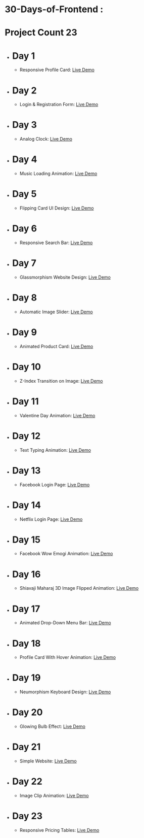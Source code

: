 # 30-Days-of-Frontend :
# Project Count 23

* # Day 1
  * Responsive Profile Card: 
    <a href="https://codepen.io/kTejss/pen/RwddZBd" target="_blank">Live Demo</a>

* # Day 2
  * Login & Registration Form:
     <a href="https://codepen.io/kTejss/pen/vYPPJzb" target="_blank">Live Demo</a>

* # Day 3
  * Analog Clock: 
     <a href="https://codepen.io/kTejss/pen/gOEExZV" target="_blank">Live Demo</a>
    
* # Day 4
  * Music Loading Animation: 
     <a href="https://codepen.io/kTejss/pen/zYbbdep" target="_blank">Live Demo</a>

* # Day 5
  * Flipping Card UI Design: 
     <a href="https://codepen.io/kTejss/pen/XWGGaGV" target="_blank">Live Demo</a> 
 
* # Day 6
  * Responsive Search Bar:
    <a href="https://codepen.io/kTejss/pen/PoLLabP" target="_blank">Live Demo</a>

* # Day 7
  * Glassmorphism Website Design:
   <a href="https://codepen.io/kTejss/pen/poYYKRW" target="_blank">Live Demo</a>

* # Day 8
  * Automatic Image Slider:
    <a href="https://codepen.io/kTejss/pen/YzggvaP" target="_blank">Live Demo</a>

* # Day 9
  * Animated Product Card:
    <a href="https://codepen.io/kTejss/pen/oNVVydK" target="_blank">Live Demo</a>

* # Day 10
  * Z-Index Transition on Image:
    <a href="https://codepen.io/kTejss/pen/GReeBKr" target="_blank">Live Demo</a>
 
* # Day 11
  * Valentine Day Animation:
     <a href="https://codepen.io/kTejss/pen/MWxxByZ" target="_blank">Live Demo</a>

* # Day 12
  * Text Typing Animation:
     <a href="https://codepen.io/kTejss/pen/qBvvyaO" target="_blank">Live Demo</a>

* # Day 13
  * Facebook Login Page: 
       <a href="https://codepen.io/kTejss/pen/oNVVeEy" target="_blank">Live Demo</a>

* # Day 14
  * Netflix Login Page:
     <a href="https://codepen.io/kTejss/pen/poYYZWG" target="_blank">Live Demo</a>

* # Day 15
  * Facebook Wow Emogi Animation:
     <a href="https://codepen.io/kTejss/pen/WNmmKXa" target="_blank">Live Demo</a>

* # Day 16
   * Shiavaji Maharaj 3D Image Flipped Animation:
     <a href="https://codepen.io/kTejss/pen/jOJJpgj" target="_blank">Live Demo</a>

* # Day 17
   * Animated Drop-Down Menu Bar:
     <a href="https://codepen.io/kTejss/pen/BabEJjq" target="_blank">Live Demo</a>

* # Day 18
   * Profile Card With Hover Animation:
     <a href="https://codepen.io/kTejss/pen/eYXaNLV" target="_blank">Live Demo</a>

* # Day 19
   * Neumorphism Keyboard Design:
     <a href="https://codepen.io/kTejss/pen/qBvGYdZ" target="_blank">Live Demo</a>

* # Day 20
   * Glowing Bulb Effect:
     <a href="https://codepen.io/kTejss/pen/ExMBPJN" target="_blank">Live Demo</a>

* # Day 21
   * Simple Website:
     <a href="https://codepen.io/kTejss/pen/mdoZzOG" target="_blank">Live Demo</a>

* # Day 22
   * Image Clip Animation:
     <a href="https://codepen.io/kTejss/pen/wvOVwLB" target="_blank">Live Demo</a>

* # Day 23
   * Responsive Pricing Tables:
     <a href="https://codepen.io/kTejss/pen/qBveKZr" target="_blank">Live Demo</a>     
     

     
